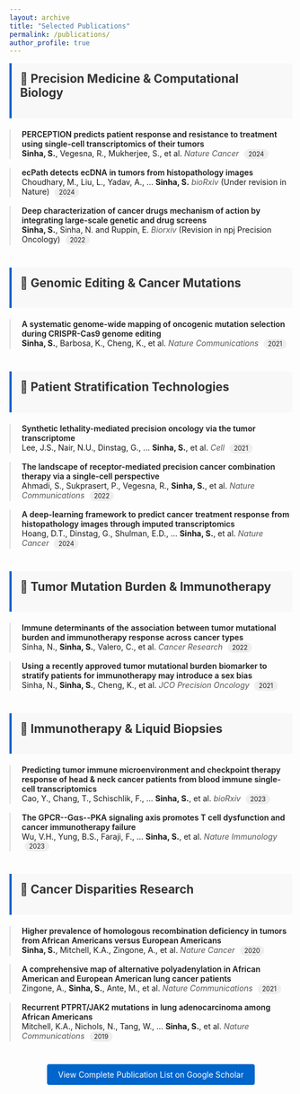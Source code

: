 ```yaml
---
layout: archive
title: "Selected Publications"
permalink: /publications/
author_profile: true
---
```


<style>
  .publication-section {
    margin-bottom: 40px;
  }
  
  .publication-theme {
    padding: 15px;
    background-color: #f8f8f8;
    border-left: 4px solid #0066cc;
    margin-bottom: 20px;
  }
  
  .publication-theme h2 {
    margin-top: 0;
    color: #333;
  }
  
  .publication-item {
    margin-bottom: 15px;
    padding-left: 20px;
    border-left: 2px solid #e0e0e0;
  }
  
  .publication-item:hover {
    border-left-color: #0066cc;
  }
  
  .publication-title {
    font-weight: 600;
  }
  
  .author-highlight {
    font-weight: bold;
  }
  
  .journal {
    font-style: italic;
    color: #555;
  }
  
  .pub-year {
    display: inline-block;
    padding: 2px 8px;
    background-color: #eee;
    border-radius: 10px;
    font-size: 0.8em;
    margin-left: 5px;
  }
  
  .scholar-link {
    text-align: center;
    margin-top: 30px;
  }
  
  .scholar-link a {
    display: inline-block;
    padding: 10px 20px;
    background-color: #0066cc;
    color: white;
    text-decoration: none;
    border-radius: 4px;
  }
  
  .scholar-link a:hover {
    background-color: #0055aa;
  }
</style>

<div class="publication-section">
  <div class="publication-theme">
    <h2>🧬 Precision Medicine & Computational Biology</h2>
  </div>
  
  <div class="publication-item">
    <div class="publication-title">PERCEPTION predicts patient response and resistance to treatment using single-cell transcriptomics of their tumors</div>
    <div><span class="author-highlight">Sinha, S.</span>, Vegesna, R., Mukherjee, S., et al. <span class="journal">Nature Cancer</span> <span class="pub-year">2024</span></div>
  </div>
  
  <div class="publication-item">
    <div class="publication-title">ecPath detects ecDNA in tumors from histopathology images</div>
    <div>Choudhary, M., Liu, L., Yadav, A., ... <span class="author-highlight">Sinha, S.</span> <span class="journal">bioRxiv</span> (Under revision in Nature) <span class="pub-year">2024</span></div>
  </div>
  
  <div class="publication-item">
    <div class="publication-title">Deep characterization of cancer drugs mechanism of action by integrating large-scale genetic and drug screens</div>
    <div><span class="author-highlight">Sinha, S.</span>, Sinha, N. and Ruppin, E. <span class="journal">Biorxiv</span> (Revision in npj Precision Oncology) <span class="pub-year">2022</span></div>
  </div>
</div>

<div class="publication-section">
  <div class="publication-theme">
    <h2>🧪 Genomic Editing & Cancer Mutations</h2>
  </div>
  
  <div class="publication-item">
    <div class="publication-title">A systematic genome-wide mapping of oncogenic mutation selection during CRISPR-Cas9 genome editing</div>
    <div><span class="author-highlight">Sinha, S.</span>, Barbosa, K., Cheng, K., et al. <span class="journal">Nature Communications</span> <span class="pub-year">2021</span></div>
  </div>
</div>

<div class="publication-section">
  <div class="publication-theme">
    <h2>👥 Patient Stratification Technologies</h2>
  </div>
  
  <div class="publication-item">
    <div class="publication-title">Synthetic lethality-mediated precision oncology via the tumor transcriptome</div>
    <div>Lee, J.S., Nair, N.U., Dinstag, G., ... <span class="author-highlight">Sinha, S.</span>, et al. <span class="journal">Cell</span> <span class="pub-year">2021</span></div>
  </div>
  
  <div class="publication-item">
    <div class="publication-title">The landscape of receptor-mediated precision cancer combination therapy via a single-cell perspective</div>
    <div>Ahmadi, S., Sukprasert, P., Vegesna, R., <span class="author-highlight">Sinha, S.</span>, et al. <span class="journal">Nature Communications</span> <span class="pub-year">2022</span></div>
  </div>
  
  <div class="publication-item">
    <div class="publication-title">A deep-learning framework to predict cancer treatment response from histopathology images through imputed transcriptomics</div>
    <div>Hoang, D.T., Dinstag, G., Shulman, E.D., ... <span class="author-highlight">Sinha, S.</span>, et al. <span class="journal">Nature Cancer</span> <span class="pub-year">2024</span></div>
  </div>
</div>

<div class="publication-section">
  <div class="publication-theme">
    <h2>🔄 Tumor Mutation Burden & Immunotherapy</h2>
  </div>
  
  <div class="publication-item">
    <div class="publication-title">Immune determinants of the association between tumor mutational burden and immunotherapy response across cancer types</div>
    <div>Sinha, N., <span class="author-highlight">Sinha, S.</span>, Valero, C., et al. <span class="journal">Cancer Research</span> <span class="pub-year">2022</span></div>
  </div>
  
  <div class="publication-item">
    <div class="publication-title">Using a recently approved tumor mutational burden biomarker to stratify patients for immunotherapy may introduce a sex bias</div>
    <div>Sinha, N., <span class="author-highlight">Sinha, S.</span>, Cheng, K., et al. <span class="journal">JCO Precision Oncology</span> <span class="pub-year">2021</span></div>
  </div>
</div>

<div class="publication-section">
  <div class="publication-theme">
    <h2>💉 Immunotherapy & Liquid Biopsies</h2>
  </div>
  
  <div class="publication-item">
    <div class="publication-title">Predicting tumor immune microenvironment and checkpoint therapy response of head & neck cancer patients from blood immune single-cell transcriptomics</div>
    <div>Cao, Y., Chang, T., Schischlik, F., ... <span class="author-highlight">Sinha, S.</span>, et al. <span class="journal">bioRxiv</span> <span class="pub-year">2023</span></div>
  </div>
  
  <div class="publication-item">
    <div class="publication-title">The GPCR--Gαs--PKA signaling axis promotes T cell dysfunction and cancer immunotherapy failure</div>
    <div>Wu, V.H., Yung, B.S., Faraji, F., ... <span class="author-highlight">Sinha, S.</span>, et al. <span class="journal">Nature Immunology</span> <span class="pub-year">2023</span></div>
  </div>
</div>

<div class="publication-section">
  <div class="publication-theme">
    <h2>🔬 Cancer Disparities Research</h2>
  </div>
  
  <div class="publication-item">
    <div class="publication-title">Higher prevalence of homologous recombination deficiency in tumors from African Americans versus European Americans</div>
    <div><span class="author-highlight">Sinha, S.</span>, Mitchell, K.A., Zingone, A., et al. <span class="journal">Nature Cancer</span> <span class="pub-year">2020</span></div>
  </div>
  
  <div class="publication-item">
    <div class="publication-title">A comprehensive map of alternative polyadenylation in African American and European American lung cancer patients</div>
    <div>Zingone, A., <span class="author-highlight">Sinha, S.</span>, Ante, M., et al. <span class="journal">Nature Communications</span> <span class="pub-year">2021</span></div>
  </div>
  
  <div class="publication-item">
    <div class="publication-title">Recurrent PTPRT/JAK2 mutations in lung adenocarcinoma among African Americans</div>
    <div>Mitchell, K.A., Nichols, N., Tang, W., ... <span class="author-highlight">Sinha, S.</span>, et al. <span class="journal">Nature Communications</span> <span class="pub-year">2019</span></div>
  </div>
</div>


<div class="scholar-link">
  <a href="https://scholar.google.com/citations?user=XXXXXXXXXXXX" target="_blank">View Complete Publication List on Google Scholar</a>
</div>
